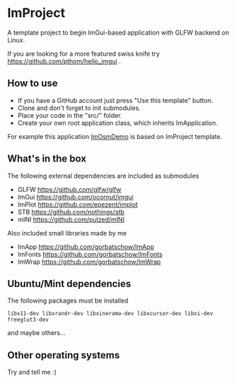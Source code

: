 # ImProject

A template project to begin ImGui-based application with GLFW backend on Linux.

If you are looking for a more featured swiss knife try https://github.com/pthom/hello_imgui .

## How to use
- If you have a GitHub account just press  "Use this template" button.
- Clone and don't forget to init submodules.
- Place your code in the "src/" folder.
- Create your own root application class, which inherits ImApplication.

For example this application [ImOsmDemo](https://github.com/gorbatschow/ImOsmWidgetDemo) is based on ImProject template.

## What's in the box
The following external dependencies are included as submodules
- GLFW https://github.com/glfw/glfw
- ImGui https://github.com/ocornut/imgui
- ImPlot https://github.com/epezent/implot
- STB https://github.com/nothings/stb
- mINI https://github.com/pulzed/mINI

Also included small libraries made by me
- ImApp https://github.com/gorbatschow/ImApp
- ImFonts https://github.com/gorbatschow/ImFonts
- ImWrap https://github.com/gorbatschow/ImWrap

## Ubuntu/Mint dependencies
The following packages must be installed
```
libx11-dev libxrandr-dev libxinerama-dev libxcursor-dev libxi-dev freeglut3-dev
```
and maybe others...

## Other operating systems
Try and tell me :)
